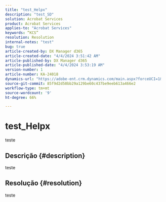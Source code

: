 ```yaml
---
title: "test_Helpx"
description: "test_SD"
solution: Acrobat Services
product: Acrobat Services
applies-to: "Acrobat Services"
keywords: “KCS”
resolution: Resolution
internal-notes: "test"
bug: true
article-created-by: DX Manager d365
article-created-date: "4/4/2024 3:51:42 AM"
article-published-by: DX Manager d365
article-published-date: "4/4/2024 3:53:19 AM"
version-number: 1
article-number: KA-24018
dynamics-url: "https://adobe-ent.crm.dynamics.com/main.aspx?forceUCI=1&pagetype=entityrecord&etn=knowledgearticle&id=e73530a2-36f2-ee11-904c-6045bd006c82"
source-git-commit: 85f9d2d50bb29a129be60c437be9eeb613a466e2
workflow-type: tm+mt
source-wordcount: '9'
ht-degree: 66%

---
```


# test_Helpx


teste

## Descrição {#description}

teste

## Resolução {#resolution}


teste
